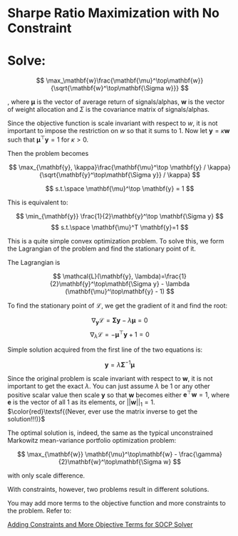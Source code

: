 # Sharpe Ratio Maximization with No Constraint

# Solve:

$$
\max_\mathbf{w}\frac{\mathbf{\mu}^\top\mathbf{w}}{\sqrt{\mathbf{w}^\top\mathbf{\Sigma w}}}
$$

, where $\mathbf{\mu}$ is the vector of average return of signals/alphas, $\mathbf{w}$ is the vector of weight allocation and $\Sigma$ is the covariance matrix of signals/alphas.

Since the objective function is scale invariant with respect to $w$, it is not important to impose the restriction on $w$ so that it sums to 1. Now let $\mathbf{y}=\kappa \mathbf{w}$ such that $\mathbf{\mu}^\top \mathbf{y} = 1$ for $\kappa > 0$.

Then the problem becomes

$$
\max_{\mathbf{y}, \kappa}\frac{\mathbf{\mu}^\top \mathbf{y} / \kappa}{\sqrt{\mathbf{y}^\top\mathbf{\Sigma y}} / \kappa} 
$$

$$
s.t.\space \mathbf{\mu}^\top \mathbf{y} = 1
$$

This is equivalent to:

$$
\min_{\mathbf{y}} \frac{1}{2}\mathbf{y}^\top \mathbf{\Sigma y} 
$$
$$
s.t.\space \mathbf{\mu}^T \mathbf{y}=1
$$

This is a quite simple convex optimization problem. To solve this, we form the Lagrangian of the problem and find the stationary point of it.

The Lagrangian is

$$
\mathcal{L}(\mathbf{y}, \lambda)=\frac{1}{2}\mathbf{y}^\top\mathbf{\Sigma y} - \lambda (\mathbf{\mu}^\top\mathbf{y} - 1)
$$

To find the stationary point of $\mathcal{L}$, we get the gradient of it and find the root:

$$\nabla_\mathbf{y} \mathcal{L} = \mathbf{\Sigma y} - \lambda \mathbf{\mu} = 0$$
$$\nabla_\lambda \mathcal{L} = -\mathbf{\mu}^\top\mathbf{y} + 1 = 0$$

Simple solution acquired from the first line of the two equations is:

$$\mathbf{y}=\lambda\mathbf{\Sigma}^{-1}\mathbf{\mu}$$

Since the original problem is scale invariant with respect to $\mathbf{w}$, it is not important to get the exact $\lambda$. You can just assume $\lambda$ be 1 or any other positive scalar value then scale $\mathbf{y}$ so that $\mathbf{w}$ becomes either $\mathbf{e}^\top\mathbf{w}=1$, where $\mathbf{e}$ is the vector of all 1 as its elements, or  $||\mathbf{w}||_1 = 1$. $\color{red}\textsf{(Never, ever use the matrix inverse to get the solution!!!)}$

The optimal solution is, indeed, the same as the typical unconstrained Markowitz mean-variance portfolio optimization problem:

$$
\max_{\mathbf{w}} \mathbf{\mu}^\top\mathbf{w} - \frac{\gamma}{2}\mathbf{w}^\top\mathbf{\Sigma w}
$$

with only scale difference.

With constraints, however, two problems result in different solutions.

You may add more terms to the objective function and more constraints to the problem. Refer to:

[Adding Constraints and More Objective Terms for SOCP Solver](sharpe_ratio_maximization_with_no_constraint.md)
